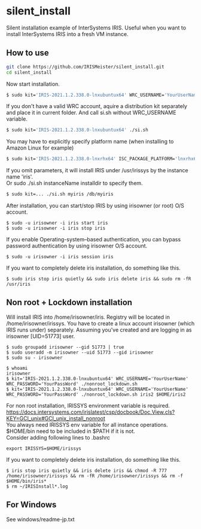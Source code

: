 # silent_install
Silent installation example of InterSystems IRIS. Useful when you want to install InterSystems IRIS into a fresh VM instance.

## How to use

```bash
git clone https://github.com/IRISMeister/silent_install.git
cd silent_install
```
Now start installation.
```bash
$ sudo kit='IRIS-2021.1.2.338.0-lnxubuntux64' WRC_USERNAME='YourUserName' WRC_PASSWORD='YourPassWord' ./si.sh
```
If you don't have a valid WRC account, aquire a distribution kit separately and place it in current folder. And call si.sh without WRC_USERNAME variable.
```bash
$ sudo kit='IRIS-2021.1.2.338.0-lnxubuntux64' ./si.sh
```
You may have to explicitly specify platform name (when installing to Amazon Linux for example)
```bash
$ sudo kit='IRIS-2021.1.2.338.0-lnxrhx64' ISC_PACKAGE_PLATFORM='lnxrhx64' ./si.sh
```

If you omit parameters, it will install IRIS under /usr/irissys by the instance name 'iris'.  
Or sudo ./si.sh instanceName installdir to specify them.

```bash
$ sudo kit=... ./si.sh myiris /db/myiris
```

After installation,  you can start/stop IRIS by using irisowner (or root) O/S account.
```
$ sudo -u irisowner -i iris start iris
$ sudo -u irisowner -i iris stop iris
```
If you enable Operating-system–based authentication, you can bypass password authentication by using irisowner O/S account.
```
$ sudo -u irisowner -i iris session iris
```
If you want to completely delete iris installation, do something like this.
```
$ sudo iris stop iris quietly && sudo iris delete iris && sudo rm -fR /usr/iris
```
## Non root + Lockdown installation
Will install IRIS into /home/irisowner/iris. Registry will be located in /home/irisowner/irissys.
You have to create a linux account irisowner (which IRIS runs under) separately.
Assuming you've created and are logging in as irisowner [UID=51773] user.
```
$ sudo groupadd irisowner --gid 51773 | true
$ sudo useradd -m irisowner --uid 51773 --gid irisowner
$ sudo su - irisowner
```

```
$ whoami
irisowner
$ kit='IRIS-2021.1.2.338.0-lnxubuntux64' WRC_USERNAME='YourUserName' WRC_PASSWORD='YourPassWord' ./nonroot_lockdown.sh
$ kit='IRIS-2021.1.2.338.0-lnxubuntux64' WRC_USERNAME='YourUserName' WRC_PASSWORD='YourPassWord' ./nonroot_lockdown.sh iris2 $HOME/iris2
```

For non root installation, IRISSYS environment variable is required.  
https://docs.intersystems.com/irislatest/csp/docbook/Doc.View.cls?KEY=GCI_unix#GCI_unix_install_nonroot  
You always need IRISSYS env variable for all instance operations.  $HOME/bin need to be included in $PATH if it is not.  
Consider adding following lines to .bashrc
```
export IRISSYS=$HOME/irissys
```

If you want to completely delete iris installation, do something like this.
```
$ iris stop iris quietly && iris delete iris && chmod -R 777 /home/irisowner/irissys && rm -fR /home/irisowner/irissys && rm -f $HOME/bin/iris*
$ rm ~/IRISInstall*.log
```

## For Windows
See windows/readme-jp.txt 